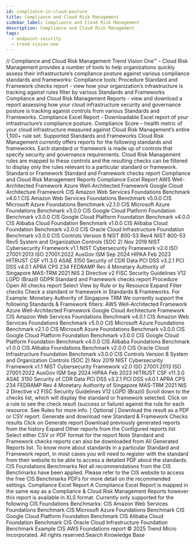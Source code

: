 ```yaml
---
id: compliance-in-cloud-posture
title: Compliance and Cloud Risk Management
sidebar_label: Compliance and Cloud Risk Management
description: Compliance and Cloud Risk Management
tags:
  - endpoint-security
  - trend-vision-one
---
```


/*<![CDATA[*/ $('#title').html($('meta[name=map-description]').attr('content')); /*]]>*/ Compliance and Cloud Risk Management Trend Vision One™ – Cloud Risk Management provides a number of tools to help organizations quickly assess their infrastructure’s compliance posture against various compliance standards and frameworks: Compliance tools: Procedure Standard and Framework checks report - view how your organization’s infrastructure is tracking against rules filter by various Standards and Frameworks Compliance and Cloud Risk Management Reports - view and download a report assessing how your cloud infrastructure security and governance posture is tracking against controls from various Standards and Frameworks. Compliance Excel Report - Downloadable Excel report of your infrastructure’s compliance posture. Compliance Score – health metric of your cloud infrastructure measured against Cloud Risk Management’s entire 1,100+ rule set. Supported Standards and Frameworks Cloud Risk Management currently offers reports for the following standards and frameworks. Each standard or framework is made up of controls that specify security and governance requirements. Cloud Risk Management rules are mapped to these controls and the resulting checks can be filtered to display only the rules relevant to a particular standard or framework. Standard or Framework Standard and Framework checks report Compliance and Cloud Risk Management Reports Compliance Excel Report AWS Well-Architected Framework Azure Well-Architected Framework Google Cloud Architecture Framework CIS Amazon Web Services Foundations Benchmark v4.0.1 CIS Amazon Web Services Foundations Benchmark v5.0.0 CIS Microsoft Azure Foundations Benchmark v2.1.0 CIS Microsoft Azure Foundations Benchmark v3.0.0 CIS Google Cloud Platform Foundation Benchmark v3.0.0 CIS Google Cloud Platform Foundation Benchmark v4.0.0 CIS Alibaba Cloud Foundation Benchmark v1.0.0 CIS Alibaba Cloud Foundation Benchmark v2.0.0 CIS Oracle Cloud Infrastructure Foundation Benchmark v3.0.0 CIS Controls Version 8 NIST 800-53 Rev4 NIST 800-53 Rev5 System and Organization Controls (SOC 2) Nov 2019 NIST Cybersecurity Framework v1.1 NIST Cybersecurity Framework v2.0 ISO 27001:2013 ISO 27001:2022 AusGov ISM Sep 2024 HIPAA Feb 2023 HITRUST CSF v11.3.0 ASAE 3150 Security of CDR Data PCI DSS v3.2.1 PCI DSS v4.0.1 APRA CPS 234 FEDRAMP Rev 4 Monetary Authority of Singapore MAS-TRM 2021 NIS 2 Directive v2 FISC Security Guidelines V12 LGPD (Brazil) GDPR Standard and Framework checks report Procedure Open All checks report Select View by Rule or by Resource Expand Filter checks Check a standard or framework in Standards & Frameworks. For Example: Monetary Authority of Singapore TRM We currently support the following Standards & Framework filters: AWS Well-Architected Framework Azure Well-Architected Framework Google Cloud Architecture Framework CIS Amazon Web Services Foundations Benchmark v4.0.1 CIS Amazon Web Services Foundations Benchmark v5.0.0 CIS Microsoft Azure Foundations Benchmark v2.1.0 CIS Microsoft Azure Foundations Benchmark v3.0.0 CIS Google Cloud Platform Foundation Benchmark v3.0.0 CIS Google Cloud Platform Foundation Benchmark v4.0.0 CIS Alibaba Foundations Benchmark v1.0.0 CIS Alibaba Foundations Benchmark v2.0.0 CIS Oracle Cloud Infrastructure Foundation Benchmark v3.0.0 CIS Controls Version 8 System and Organization Controls (SOC 2) Nov 2019 NIST Cybersecurity Framework v1.1 NIST Cybersecurity Framework v2.0 ISO 27001:2013 ISO 27001:2022 AusGov ISM Sep 2024 HIPAA Feb 2023 HITRUST CSF v11.3.0 ASAE 3150 Security of CDR Data PCI DSS v3.2.1 PCI DSS v4.0.1 APRA CPS 234 FEDRAMP Rev 4 Monetary Authority of Singapore MAS-TRM 2021 NIS 2 Directive v2 FISC Security Guidelines V12 LGPD (Brazil) Scroll down to the checks list, which will display the standard or framework selected. Click on a rule to see the check result (success or failure) against the rule for each resource. See Rules for more info. [ Optional ] Download the result as a PDF or CSV report. Generate and download new Standard & Framework Checks results Click on Generate report Download previously generated reports from the history Expand Other reports from the Configured reports list Select either CSV or PDF format for the report Note Standard and Framework checks reports can also be downloaded from All Generated Reports list. To know more about standards in a particular Standard and Framework report, in most cases you will need to register with the standard from their website to be able to access a detailed PDF about the standards. CIS Foundations Benchmarks Not all recommendations from the CIS Benchmarks have been applied. Please refer to the CIS website to access the free CIS Benchmarks PDFs for more detail on the recommended settings. Compliance Excel Report A Compliance Excel Report is mapped in the same way as a Compliance & Cloud Risk Management Reports however this report is available in XLS format. Currently only supported for the following CIS Foundations Benchmarks: CIS Amazon Web Services Foundations Benchmark CIS Microsoft Azure Foundations Benchmark CIS Google Cloud Platform Foundation Benchmark CIS Alibaba Cloud Foundation Benchmark CIS Oracle Cloud Infrastructure Foundation Benchmark Example CIS AWS Foundations report © 2025 Trend Micro Incorporated. All rights reserved.Search Knowledge Base
